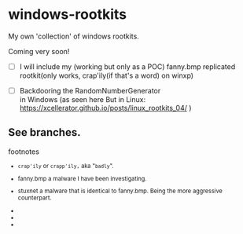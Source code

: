 # windows-rootkits
My own 'collection' of windows rootkits.

Coming very soon!
- [ ] I will include my (working but only as a POC) fanny.bmp replicated rootkit(only works, crap'ily(if that's a word) on winxp)
- [ ] Backdooring the RandomNumberGenerator \
    in Windows (as seen here But in Linux: https://xcellerator.github.io/posts/linux_rootkits_04/ )


## See branches.







footnotes

<sub>


- `crap'ily` or `crapp'ily,` aka "`badly`".

- fanny.bmp a malware I have been investigating.

- stuxnet a malware that is identical to fanny.bmp. Being the more aggressive counterpart.

-  

-  

-  


</sub>
